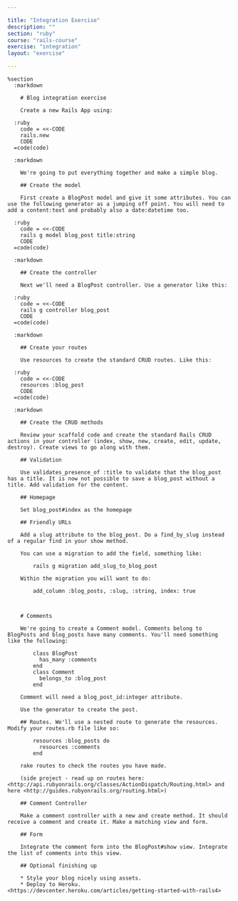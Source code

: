 ```yaml
---

title: "Integration Exercise"
description: ""
section: "ruby"
course: "rails-course"
exercise: "integration"
layout: "exercise"

---
```


    %section
      :markdown

        # Blog integration exercise

        Create a new Rails App using:

      :ruby
        code = <<-CODE
        rails.new
        CODE
      =code(code)

      :markdown

        We're going to put everything together and make a simple blog.

        ## Create the model

        First create a BlogPost model and give it some attributes. You can use the following generator as a jumping off point. You will need to add a content:text and probably also a date:datetime too.

      :ruby
        code = <<-CODE
        rails g model blog_post title:string
        CODE
      =code(code)

      :markdown

        ## Create the controller

        Next we'll need a BlogPost controller. Use a generator like this:

      :ruby
        code = <<-CODE
        rails g controller blog_post
        CODE
      =code(code)

      :markdown

        ## Create your routes

        Use resources to create the standard CRUD routes. Like this:

      :ruby
        code = <<-CODE
        resources :blog_post
        CODE
      =code(code)

      :markdown

        ## Create the CRUD methods

        Review your scaffold code and create the standard Rails CRUD actions in your controller (index, show, new, create, edit, update, destroy). Create views to go along with them.

        ## Validation

        Use validates_presence_of :title to validate that the blog_post has a title. It is now not possible to save a blog_post without a title. Add validation for the content.

        ## Homepage

        Set blog_post#index as the homepage

        ## Friendly URLs

        Add a slug attribute to the blog_post. Do a find_by_slug instead of a regular find in your show method.

        You can use a migration to add the field, something like:

            rails g migration add_slug_to_blog_post

        Within the migration you will want to do:

            add_column :blog_posts, :slug, :string, index: true



        # Comments

        We're going to create a Comment model. Comments belong to BlogPosts and blog_posts have many comments. You'll need something like the following:

            class BlogPost
              has_many :comments
            end
            class Comment
              belongs_to :blog_post
            end

        Comment will need a blog_post_id:integer attribute.

        Use the generator to create the post.

        ## Routes. We'll use a nested route to generate the resources. Modify your routes.rb file like so:

            resources :blog_posts do
              resources :comments
            end

        rake routes to check the routes you have made.

        (side project - read up on routes here: <http://api.rubyonrails.org/classes/ActionDispatch/Routing.html> and here <http://guides.rubyonrails.org/routing.html>)

        ## Comment Controller

        Make a comment controller with a new and create method. It should receive a comment and create it. Make a matching view and form.

        ## Form

        Integrate the comment form into the BlogPost#show view. Integrate the list of comments into this view.

        ## Optional finishing up

        * Style your blog nicely using assets.
        * Deploy to Heroku. <https://devcenter.heroku.com/articles/getting-started-with-rails4>
